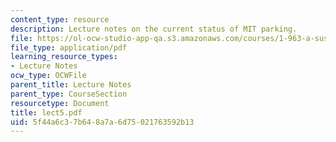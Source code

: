 ```yaml
---
content_type: resource
description: Lecture notes on the current status of MIT parking.
file: https://ol-ocw-studio-app-qa.s3.amazonaws.com/courses/1-963-a-sustainable-transportation-plan-for-mit-spring-2007/5f44a6c37b648a7a6d75021763592b13_lect5.pdf
file_type: application/pdf
learning_resource_types:
- Lecture Notes
ocw_type: OCWFile
parent_title: Lecture Notes
parent_type: CourseSection
resourcetype: Document
title: lect5.pdf
uid: 5f44a6c3-7b64-8a7a-6d75-021763592b13
---
```

